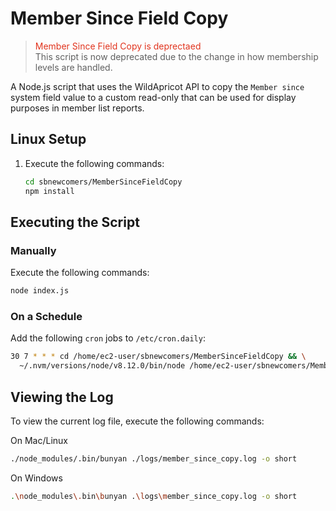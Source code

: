 # Member Since Field Copy

> <span style="color:#e1341e">Member Since Field Copy is deprectaed</span><br>
> This script is now deprecated due to the change in how membership levels are handled.

A Node.js script that uses the WildApricot API to copy the `Member since` system field value to a custom read-only that can be used for display purposes in member list reports.

## Linux Setup

1. Execute the following commands:

   ```bash
   cd sbnewcomers/MemberSinceFieldCopy
   npm install
   ```

## Executing the Script

### Manually

Execute the following commands:

```bash
node index.js
```

### On a Schedule

Add the following `cron` jobs to `/etc/cron.daily`:

```bash
30 7 * * * cd /home/ec2-user/sbnewcomers/MemberSinceFieldCopy && \
  ~/.nvm/versions/node/v8.12.0/bin/node /home/ec2-user/sbnewcomers/MemberSinceFieldCopy/index.js
```

## Viewing the Log

To view the current log file, execute the following commands:

On Mac/Linux

```bash
./node_modules/.bin/bunyan ./logs/member_since_copy.log -o short
```

On Windows

```bash
.\node_modules\.bin\bunyan .\logs\member_since_copy.log -o short
```
